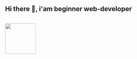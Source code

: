 <h2 style="align-items: center">Hi there 👋, i'am beginner web-developer</h2>
<br/>
<div>
  <img src="https://media.giphy.com/media/M9gbBd9nbDrOTu1Mqx/giphy.gif" width="100" style="align-items: center"/>
</div>
